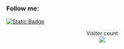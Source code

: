 <!---![Header](https://github.com/iuyfty/iuyfty/blob/main/assets/image1.png)--->


<!--### Language and tools:
![Static Badge](https://img.shields.io/badge/-C%2B%2B-090909?style=for-the-badge&logo=C%2B%2B&logoColor=27A0D9&link=https%3A%2F%2Ft.me%2Fmaxoniy1)
![Static Badge](https://img.shields.io/badge/-STL-090909?style=for-the-badge&logo=C%2B%2B&logoColor=27A0D9&link=https%3A%2F%2Ft.me%2Fmaxoniy1)
![Static Badge](https://img.shields.io/badge/-boost-090909?style=for-the-badge&logo=C%2B%2B&logoColor=27A0D9&link=https%3A%2F%2Ft.me%2Fmaxoniy1)
-->

### Follow me:

[![Static Badge](https://img.shields.io/badge/-Telegram-090909?style=for-the-badge&logo=telegram&logoColor=27A0D9&link=https%3A%2F%2Ft.me%2Fmaxonkarton)]([https://t.me/maxonkarton](https://t.me/maxonkarton))



<p align="center"> 
  Visitor count<br>
  <img src="https://profile-counter.glitch.me/iuyfty/count.svg" />
</p>
